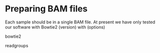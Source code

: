 # Preparing BAM files

Each sample should be in a single BAM file. 
At present we have only tested our software with Bowtie2 (version) with (options)

bowtie2

readgroups
